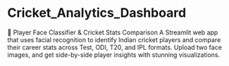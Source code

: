 # Cricket_Analytics_Dashboard
🧠 Player Face Classifier &amp; Cricket Stats Comparison A Streamlit web app that uses facial recognition to identify Indian cricket players and compare their career stats across Test, ODI, T20, and IPL formats. Upload two face images, and get side-by-side player insights with stunning visualizations.

